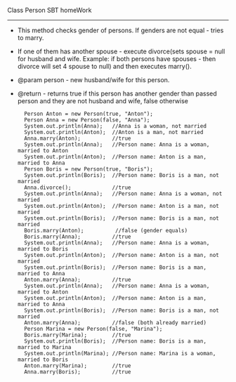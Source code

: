 Class Person SBT homeWork
 ***
* This method checks gender of persons. If genders are not equal - tries to marry.
* If one of them has another spouse - execute divorce(sets spouse = null for husband and wife. Example: if both persons have spouses - then divorce will set 4 spouse to null) and then executes marry().
* @param person - new husband/wife for this person.
* @return - returns true if this person has another gender than passed person and they are not husband and wife, false otherwise

        Person Anton = new Person(true, "Anton");
        Person Anna = new Person(false, "Anna");
        System.out.println(Anna);   //Anna is a woman, not married
        System.out.println(Anton);  //Anton is a man, not married
        Anna.marry(Anton);          //true
        System.out.println(Anna);   //Person name: Anna is a woman, married to Anton
        System.out.println(Anton);  //Person name: Anton is a man, married to Anna
        Person Boris = new Person(true, "Boris");
        System.out.println(Boris);  //Person name: Boris is a man, not married
        Anna.divorce();             //true
        System.out.println(Anna);   //Person name: Anna is a woman, not married
        System.out.println(Anton);  //Person name: Anton is a man, not married
        System.out.println(Boris);  //Person name: Boris is a man, not married
        Boris.marry(Anton);          //false (gender equals)
        Boris.marry(Anna);          //true
        System.out.println(Anna);   //Person name: Anna is a woman, married to Boris
        System.out.println(Anton);  //Person name: Anton is a man, not married
        System.out.println(Boris);  //Person name: Boris is a man, married to Anna
        Anton.marry(Anna);          //true
        System.out.println(Anna);   //Person name: Anna is a woman, married to Anton
        System.out.println(Anton);  //Person name: Anton is a man, married to Anna
        System.out.println(Boris);  //Person name: Boris is a man, not married
        Anton.marry(Anna);          //false (both already married)
        Person Marina = new Person(false, "Marina");
        Boris.marry(Marina);        //true
        System.out.println(Boris);  //Person name: Boris is a man, married to Marina
        System.out.println(Marina); //Person name: Marina is a woman, married to Boris
        Anton.marry(Marina);        //true
        Anna.marry(Boris);          //true
